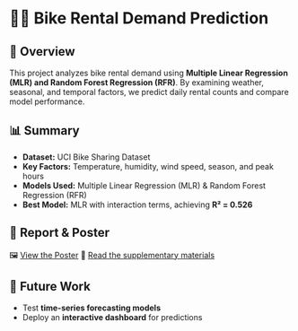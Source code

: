 # 🚴‍♂️ Bike Rental Demand Prediction  

## 📌 Overview  
This project analyzes bike rental demand using **Multiple Linear Regression (MLR) and Random Forest Regression (RFR)**. By examining weather, seasonal, and temporal factors, we predict daily rental counts and compare model performance.  

## 📊 Summary  
- **Dataset:** UCI Bike Sharing Dataset  
- **Key Factors:** Temperature, humidity, wind speed, season, and peak hours  
- **Models Used:** Multiple Linear Regression (MLR) & Random Forest Regression (RFR)  
- **Best Model:** MLR with interaction terms, achieving **R² = 0.526**  

## 📜 Report & Poster  
🖼️ [View the Poster](reports/Bike_Rental_Poster.pdf)
🔗 [Read the supplementary materials](reports/Bike_Rental_Analysis_Report.pdf)  

## 🚀 Future Work  
- Test **time-series forecasting models**  
- Deploy an **interactive dashboard** for predictions  